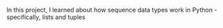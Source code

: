 In this project, I learned about how sequence data types work in Python - specifically, lists and tuples
